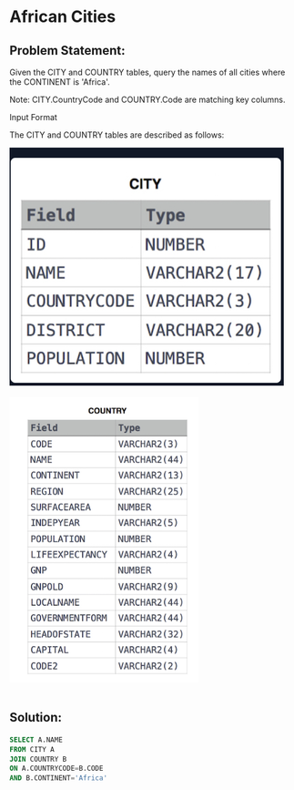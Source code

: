 # African Cities
## Problem Statement:
Given the CITY and COUNTRY tables, query the names of all cities where the CONTINENT is 'Africa'.<br>

Note: CITY.CountryCode and COUNTRY.Code are matching key columns.<br>

Input Format<br>

The CITY and COUNTRY tables are described as follows:<br>

![](./Images/City.PNG)<br><br>
![](./Images/Country.PNG)<br><br>

## Solution:
```SQL
SELECT A.NAME
FROM CITY A
JOIN COUNTRY B
ON A.COUNTRYCODE=B.CODE
AND B.CONTINENT='Africa'